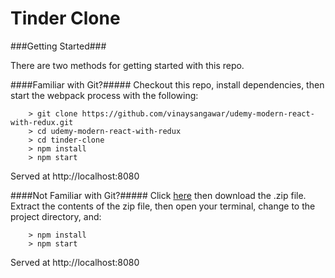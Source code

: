 # Tinder Clone

###Getting Started###

There are two methods for getting started with this repo.

####Familiar with Git?#####
Checkout this repo, install dependencies, then start the webpack process with the following:

```
	> git clone https://github.com/vinaysangawar/udemy-modern-react-with-redux.git
	> cd udemy-modern-react-with-redux
	> cd tinder-clone
	> npm install
	> npm start
```

Served at http://localhost:8080

####Not Familiar with Git?#####
Click [here](https://github.com/vinaysangawar/udemy-modern-react-with-redux.git) then download the .zip file.  Extract the contents of the zip file, then open your terminal, change to the project directory, and:

```
	> npm install
	> npm start
```

Served at http://localhost:8080
